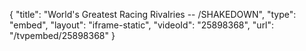 {
    "title": "World's Greatest Racing Rivalries -- \/SHAKEDOWN",
    "type": "embed",
    "layout": "iframe-static",
    "videoId": "25898368",
    "url": "\/tvpembed\/25898368"
}